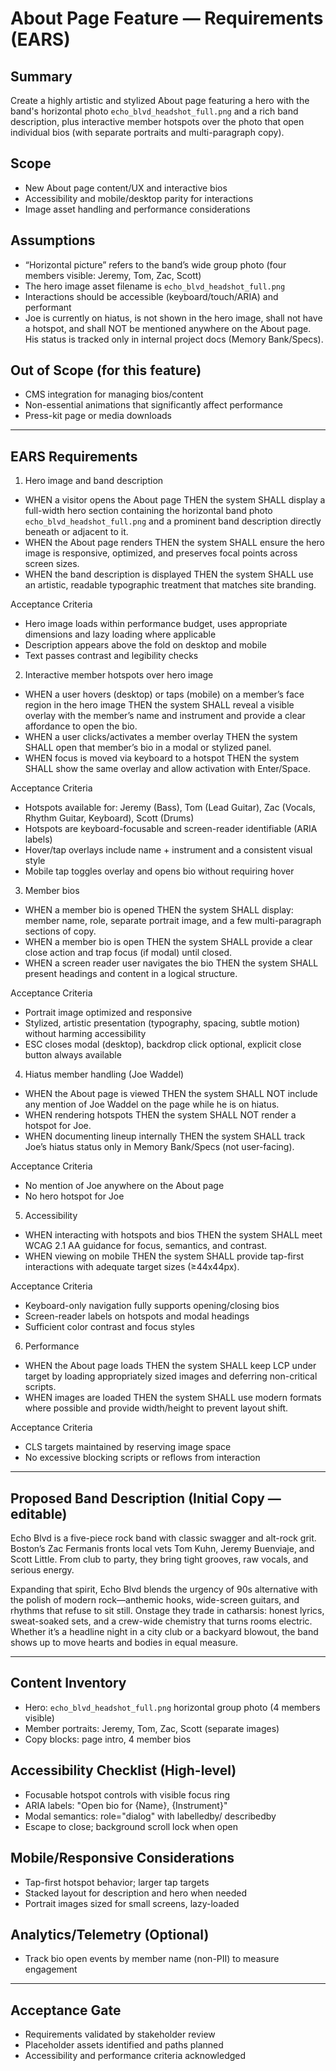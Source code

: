 # About Page Feature — Requirements (EARS)

## Summary
Create a highly artistic and stylized About page featuring a hero with the band's horizontal photo `echo_blvd_headshot_full.png` and a rich band description, plus interactive member hotspots over the photo that open individual bios (with separate portraits and multi-paragraph copy).

## Scope
- New About page content/UX and interactive bios
- Accessibility and mobile/desktop parity for interactions
- Image asset handling and performance considerations

## Assumptions
- “Horizontal picture” refers to the band’s wide group photo (four members visible: Jeremy, Tom, Zac, Scott)
- The hero image asset filename is `echo_blvd_headshot_full.png`
- Interactions should be accessible (keyboard/touch/ARIA) and performant
- Joe is currently on hiatus, is not shown in the hero image, shall not have a hotspot, and shall NOT be mentioned anywhere on the About page. His status is tracked only in internal project docs (Memory Bank/Specs).

## Out of Scope (for this feature)
- CMS integration for managing bios/content
- Non-essential animations that significantly affect performance
- Press-kit page or media downloads

---

## EARS Requirements

1) Hero image and band description
- WHEN a visitor opens the About page THEN the system SHALL display a full-width hero section containing the horizontal band photo `echo_blvd_headshot_full.png` and a prominent band description directly beneath or adjacent to it.
- WHEN the About page renders THEN the system SHALL ensure the hero image is responsive, optimized, and preserves focal points across screen sizes.
- WHEN the band description is displayed THEN the system SHALL use an artistic, readable typographic treatment that matches site branding.

Acceptance Criteria
- Hero image loads within performance budget, uses appropriate dimensions and lazy loading where applicable
- Description appears above the fold on desktop and mobile
- Text passes contrast and legibility checks

2) Interactive member hotspots over hero image
- WHEN a user hovers (desktop) or taps (mobile) on a member’s face region in the hero image THEN the system SHALL reveal a visible overlay with the member’s name and instrument and provide a clear affordance to open the bio.
- WHEN a user clicks/activates a member overlay THEN the system SHALL open that member’s bio in a modal or stylized panel.
- WHEN focus is moved via keyboard to a hotspot THEN the system SHALL show the same overlay and allow activation with Enter/Space.

Acceptance Criteria
- Hotspots available for: Jeremy (Bass), Tom (Lead Guitar), Zac (Vocals, Rhythm Guitar, Keyboard), Scott (Drums)
- Hotspots are keyboard-focusable and screen-reader identifiable (ARIA labels)
- Hover/tap overlays include name + instrument and a consistent visual style
- Mobile tap toggles overlay and opens bio without requiring hover

3) Member bios
- WHEN a member bio is opened THEN the system SHALL display: member name, role, separate portrait image, and a few multi-paragraph sections of copy.
- WHEN a member bio is open THEN the system SHALL provide a clear close action and trap focus (if modal) until closed.
- WHEN a screen reader user navigates the bio THEN the system SHALL present headings and content in a logical structure.

Acceptance Criteria
- Portrait image optimized and responsive
- Stylized, artistic presentation (typography, spacing, subtle motion) without harming accessibility
- ESC closes modal (desktop), backdrop click optional, explicit close button always available

4) Hiatus member handling (Joe Waddel)
- WHEN the About page is viewed THEN the system SHALL NOT include any mention of Joe Waddel on the page while he is on hiatus.
- WHEN rendering hotspots THEN the system SHALL NOT render a hotspot for Joe.
- WHEN documenting lineup internally THEN the system SHALL track Joe’s hiatus status only in Memory Bank/Specs (not user-facing).

Acceptance Criteria
- No mention of Joe anywhere on the About page
- No hero hotspot for Joe

5) Accessibility
- WHEN interacting with hotspots and bios THEN the system SHALL meet WCAG 2.1 AA guidance for focus, semantics, and contrast.
- WHEN viewing on mobile THEN the system SHALL provide tap-first interactions with adequate target sizes (≥44x44px).

Acceptance Criteria
- Keyboard-only navigation fully supports opening/closing bios
- Screen-reader labels on hotspots and modal headings
- Sufficient color contrast and focus styles

6) Performance
- WHEN the About page loads THEN the system SHALL keep LCP under target by loading appropriately sized images and deferring non-critical scripts.
- WHEN images are loaded THEN the system SHALL use modern formats where possible and provide width/height to prevent layout shift.

Acceptance Criteria
- CLS targets maintained by reserving image space
- No excessive blocking scripts or reflows from interaction

---

## Proposed Band Description (Initial Copy — editable)
Echo Blvd is a five-piece rock band with classic swagger and alt-rock grit. Boston’s Zac Fermanis fronts local vets Tom Kuhn, Jeremy Buenviaje, and Scott Little. From club to party, they bring tight grooves, raw vocals, and serious energy.

Expanding that spirit, Echo Blvd blends the urgency of 90s alternative with the polish of modern rock—anthemic hooks, wide-screen guitars, and rhythms that refuse to sit still. Onstage they trade in catharsis: honest lyrics, sweat-soaked sets, and a crew-wide chemistry that turns rooms electric. Whether it’s a headline night in a city club or a backyard blowout, the band shows up to move hearts and bodies in equal measure.



---

## Content Inventory
- Hero: `echo_blvd_headshot_full.png` horizontal group photo (4 members visible)
- Member portraits: Jeremy, Tom, Zac, Scott (separate images)
- Copy blocks: page intro, 4 member bios

## Accessibility Checklist (High-level)
- Focusable hotspot controls with visible focus ring
- ARIA labels: "Open bio for {Name}, {Instrument}"
- Modal semantics: role="dialog" with labelledby/ describedby
- Escape to close; background scroll lock when open

## Mobile/Responsive Considerations
- Tap-first hotspot behavior; larger tap targets
- Stacked layout for description and hero when needed
- Portrait images sized for small screens, lazy-loaded

## Analytics/Telemetry (Optional)
- Track bio open events by member name (non-PII) to measure engagement

---

## Acceptance Gate
- Requirements validated by stakeholder review
- Placeholder assets identified and paths planned
- Accessibility and performance criteria acknowledged
